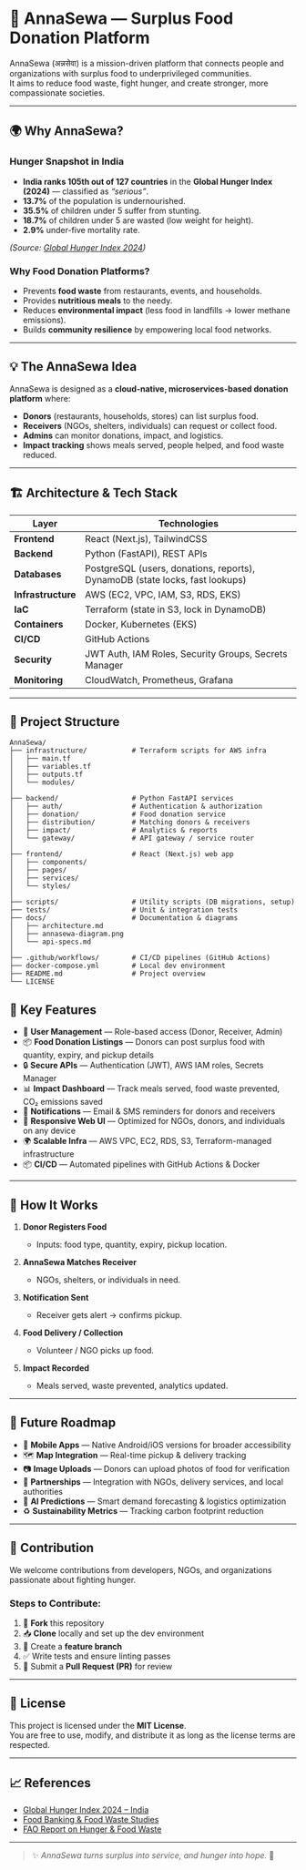 # 🍲 AnnaSewa — Surplus Food Donation Platform

AnnaSewa (अन्नसेवा) is a mission-driven platform that connects people and organizations with surplus food to underprivileged communities.  
It aims to reduce food waste, fight hunger, and create stronger, more compassionate societies.

---

## 🌍 Why AnnaSewa?

### Hunger Snapshot in India

- **India ranks 105th out of 127 countries** in the **Global Hunger Index (2024)** — classified as *“serious”*.  
- **13.7%** of the population is undernourished.  
- **35.5%** of children under 5 suffer from stunting.  
- **18.7%** of children under 5 are wasted (low weight for height).  
- **2.9%** under-five mortality rate.  

*(Source: [Global Hunger Index 2024](https://www.globalhungerindex.org/india.html))*  

### Why Food Donation Platforms?

- Prevents **food waste** from restaurants, events, and households.  
- Provides **nutritious meals** to the needy.  
- Reduces **environmental impact** (less food in landfills → lower methane emissions).  
- Builds **community resilience** by empowering local food networks.  

---

## 💡 The AnnaSewa Idea

AnnaSewa is designed as a **cloud-native, microservices-based donation platform** where:

- **Donors** (restaurants, households, stores) can list surplus food.  
- **Receivers** (NGOs, shelters, individuals) can request or collect food.  
- **Admins** can monitor donations, impact, and logistics.  
- **Impact tracking** shows meals served, people helped, and food waste reduced.  

---

## 🏗️ Architecture & Tech Stack

| Layer | Technologies |
|-------|--------------|
| **Frontend** | React (Next.js), TailwindCSS |
| **Backend** | Python (FastAPI), REST APIs |
| **Databases** | PostgreSQL (users, donations, reports), DynamoDB (state locks, fast lookups) |
| **Infrastructure** | AWS (EC2, VPC, IAM, S3, RDS, EKS) |
| **IaC** | Terraform (state in S3, lock in DynamoDB) |
| **Containers** | Docker, Kubernetes (EKS) |
| **CI/CD** | GitHub Actions |
| **Security** | JWT Auth, IAM Roles, Security Groups, Secrets Manager |
| **Monitoring** | CloudWatch, Prometheus, Grafana |

---

## 📂 Project Structure

```text
AnnaSewa/
├── infrastructure/           # Terraform scripts for AWS infra
│   ├── main.tf
│   ├── variables.tf
│   ├── outputs.tf
│   └── modules/
│
├── backend/                  # Python FastAPI services
│   ├── auth/                 # Authentication & authorization
│   ├── donation/             # Food donation service
│   ├── distribution/         # Matching donors & receivers
│   ├── impact/               # Analytics & reports
│   └── gateway/              # API gateway / service router
│
├── frontend/                 # React (Next.js) web app
│   ├── components/
│   ├── pages/
│   ├── services/
│   └── styles/
│
├── scripts/                  # Utility scripts (DB migrations, setup)
├── tests/                    # Unit & integration tests
├── docs/                     # Documentation & diagrams
│   ├── architecture.md
│   ├── annasewa-diagram.png
│   └── api-specs.md
│
├── .github/workflows/        # CI/CD pipelines (GitHub Actions)
├── docker-compose.yml        # Local dev environment
├── README.md                 # Project overview
└── LICENSE
```
## 🔑 Key Features

- 👥 **User Management** — Role-based access (Donor, Receiver, Admin)  
- 📦 **Food Donation Listings** — Donors can post surplus food with quantity, expiry, and pickup details  
- 🔒 **Secure APIs** — Authentication (JWT), AWS IAM roles, Secrets Manager  
- 📊 **Impact Dashboard** — Track meals served, food waste prevented, CO₂ emissions saved  
- 🔔 **Notifications** — Email & SMS reminders for donors and receivers  
- 📱 **Responsive Web UI** — Optimized for NGOs, donors, and individuals on any device  
- 🌍 **Scalable Infra** — AWS VPC, EC2, RDS, S3, Terraform-managed infrastructure  
- 📦 **CI/CD** — Automated pipelines with GitHub Actions & Docker  

---

## 🚀 How It Works

1. **Donor Registers Food**  
   - Inputs: food type, quantity, expiry, pickup location.  

2. **AnnaSewa Matches Receiver**  
   - NGOs, shelters, or individuals in need.  

3. **Notification Sent**  
   - Receiver gets alert → confirms pickup.  

4. **Food Delivery / Collection**  
   - Volunteer / NGO picks up food.  

5. **Impact Recorded**  
   - Meals served, waste prevented, analytics updated.  

---

## 🔭 Future Roadmap

- 📱 **Mobile Apps** — Native Android/iOS versions for broader accessibility  
- 🗺️ **Map Integration** — Real-time pickup & delivery tracking  
- 📷 **Image Uploads** — Donors can upload photos of food for verification  
- 🤝 **Partnerships** — Integration with NGOs, delivery services, and local authorities  
- 🤖 **AI Predictions** — Smart demand forecasting & logistics optimization  
- ♻️ **Sustainability Metrics** — Tracking carbon footprint reduction  

---

## 🤝 Contribution

We welcome contributions from developers, NGOs, and organizations passionate about fighting hunger.  

### Steps to Contribute:
1. 🍴 **Fork** this repository  
2. 📥 **Clone** locally and set up the dev environment  
3. 🌱 Create a **feature branch**  
4. ✅ Write tests and ensure linting passes  
5. 🔄 Submit a **Pull Request (PR)** for review  

---

## 📜 License

This project is licensed under the **MIT License**.  
You are free to use, modify, and distribute it as long as the license terms are respected.  

---

## 📈 References

- [Global Hunger Index 2024 – India](https://www.globalhungerindex.org/india.html)  
- [Food Banking & Food Waste Studies](https://www.foodbanking.org/reducing-food-loss-and-waste/)  
- [FAO Report on Hunger & Food Waste](https://www.fao.org/platform-food-loss-waste/en/)  

---

> ✨ *AnnaSewa turns surplus into service, and hunger into hope.* 🍲
